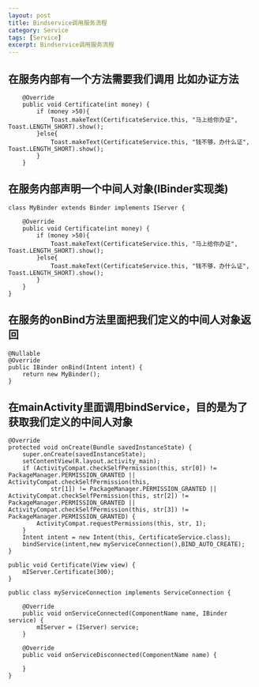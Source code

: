 ```yaml
---
layout: post
title: Bindservice调用服务流程
category: Service
tags: [Service]
excerpt: Bindservice调用服务流程
---
```



## 在服务内部有一个方法需要我们调用 比如办证方法 ##


    
        @Override
        public void Certificate(int money) {
            if (money >50){
                Toast.makeText(CertificateService.this, "马上给你办证", Toast.LENGTH_SHORT).show();
            }else{
                Toast.makeText(CertificateService.this, "钱不够，办什么证", Toast.LENGTH_SHORT).show();
            }
        }


## 在服务内部声明一个中间人对象(IBinder实现类) ##

    
    class MyBinder extends Binder implements IServer {

        @Override
        public void Certificate(int money) {
            if (money >50){
                Toast.makeText(CertificateService.this, "马上给你办证", Toast.LENGTH_SHORT).show();
            }else{
                Toast.makeText(CertificateService.this, "钱不够，办什么证", Toast.LENGTH_SHORT).show();
            }
        }
    }

## 在服务的onBind方法里面把我们定义的中间人对象返回 ##

    @Nullable
    @Override
    public IBinder onBind(Intent intent) {
        return new MyBinder();
    }

## 在mainActivity里面调用bindService，目的是为了获取我们定义的中间人对象 ##

    
    
	
    @Override
    protected void onCreate(Bundle savedInstanceState) {
        super.onCreate(savedInstanceState);
        setContentView(R.layout.activity_main);
        if (ActivityCompat.checkSelfPermission(this, str[0]) != PackageManager.PERMISSION_GRANTED || ActivityCompat.checkSelfPermission(this,
                str[1]) != PackageManager.PERMISSION_GRANTED || ActivityCompat.checkSelfPermission(this, str[2]) != PackageManager.PERMISSION_GRANTED || ActivityCompat.checkSelfPermission(this, str[3]) != PackageManager.PERMISSION_GRANTED) {
            ActivityCompat.requestPermissions(this, str, 1);
        }
        Intent intent = new Intent(this, CertificateService.class);
        bindService(intent,new myServiceConnection(),BIND_AUTO_CREATE);
    }

	public void Certificate(View view) {
        mIServer.Certificate(300);
    }

    public class myServiceConnection implements ServiceConnection {

        @Override
        public void onServiceConnected(ComponentName name, IBinder service) {
            mIServer = (IServer) service;
        }

        @Override
        public void onServiceDisconnected(ComponentName name) {

        }
    }


